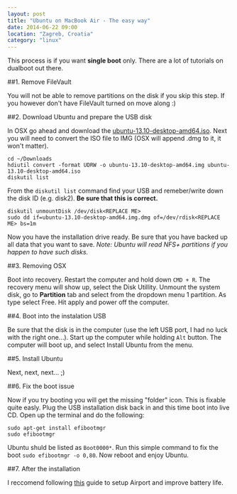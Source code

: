 ```yaml
---
layout: post
title: "Ubuntu on MacBook Air - The easy way"
date: 2014-06-22 09:00
location: "Zagreb, Croatia"
category: "linux"
---
```


This process is if you want **single boot** only. There are a lot of tutorials on dualboot out there.

##1. Remove FileVault

You will not be able to remove partitions on the disk if you skip this step. If you however don't have FileVault turned on move along :)

##2. Download Ubuntu and prepare the USB disk

In OSX go ahead and download the [ubuntu-13.10-desktop-amd64.iso](http://releases.ubuntu.com/13.10/ubuntu-13.10-desktop-amd64.iso). Next you will need to convert the ISO file to IMG (OSX will append .dmg to it, it won't matter).

```
cd ~/Downloads
hdiutil convert -format UDRW -o ubuntu-13.10-desktop-amd64.img ubuntu-13.10-desktop-amd64.iso
diskutil list
```

From the `diskutil list` command find your USB and remeber/write down the disk ID (e.g. disk2). **Be sure that this is correct.**

```
diskutil unmountDisk /dev/disk<REPLACE ME>
sudo dd if=ubuntu-13.10-desktop-amd64.img.dmg of=/dev/rdisk<REPLACE ME> bs=1m
```

Now you have the installation drive ready. Be sure that you have backed up all data that you want to save. *Note: Ubuntu will read NFS+ partitions if you happen to have such disks.*

##3. Removing OSX

Boot into recovery. Restart the computer and hold down `CMD + R`. The recovery menu will show up, select the Disk Utillity. Unmount the system disk, go to **Partition** tab and select from the dropdown menu 1 partition. As type select Free. Hit apply and power off the computer.

##4. Boot into the instalation USB

Be sure that the disk is in the computer (use the left USB port, I had no luck with the right one...). Start up the computer while holding `Alt` button. The computer will boot up, and select Install Ubuntu from the menu.

##5. Install Ubuntu

Next, next, next... ;)

##6. Fix the boot issue

Now if you try booting you will get the missing "folder" icon. This is fixable quite easly. Plug the USB installation disk back in and this time boot into live CD. Open up the terminal and do the following:

```
sudo apt-get install efibootmgr
sudo efibootmgr
```

Ubuntu shuld be listed as `Boot0000*`. Run this simple command to fix the boot `sudo efibootmgr -o 0,80`. Now reboot and enjoy Ubuntu.

##7. After the installation

I reccomend following [this](https://help.ubuntu.com/community/MacBookAir6-2/Trusty) guide to setup Airport and improve battery life.


